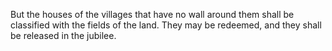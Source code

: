 But the houses of the villages that have no wall around them shall be classified with the fields of the land. They may be redeemed, and they shall be released in the jubilee.
